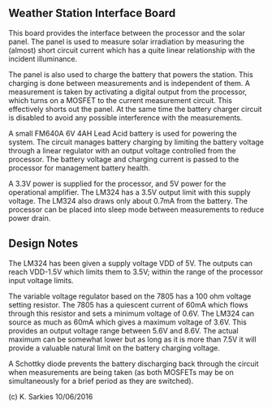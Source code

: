 Weather Station Interface Board
-------------------------------

This board provides the interface between the processor and the solar panel.
The panel is used to measure solar irradiation by measuring the (almost) short
circuit current which has a quite linear relationship with the incident
illuminance.

The panel is also used to charge the battery that powers the station. This
charging is done between measurements and is independent of them. A measurement
is taken by activating a digital output from the processor, which turns on a
MOSFET to the current measurement circuit. This effectively shorts out the
panel. At the same time the battery charger circuit is disabled to avoid any
possible interference with the measurements.

A small FM640A 6V 4AH Lead Acid battery is used for powering the system. 
The circuit manages battery charging by limiting the battery voltage through
a linear regulator with an output voltage controlled from the processor. The
battery voltage and charging current is passed to the processor for management
battery health.

A 3.3V power is supplied for the processor, and 5V power for the operational
amplifier. The LM324 has a 3.5V output limit with this supply voltage. The
LM324 also draws only about 0.7mA from the battery. The processor can be placed
into sleep mode between measurements to reduce power drain.

Design Notes
------------

The LM324 has been given a supply voltage VDD of 5V. The outputs can reach
VDD-1.5V which limits them to 3.5V; within the range of the processor input
voltage limits.

The variable voltage regulator based on the 7805 has a 100 ohm voltage setting
resistor. The 7805 has a quiescent current of 60mA which flows through this
resistor and sets a minimum voltage of 0.6V. The LM324 can source as much as
60mA which gives a maximum voltage of 3.6V. This provides an output voltage
range between 5.6V and 8.6V. The actual maximum can be somewhat lower but as
long as it is more than 7.5V it will provide a valuable natural limit on the
battery charging voltage.

A Schottky diode prevents the battery discharging back through the circuit when
measurements are being taken (as both MOSFETs may be on simultaneously for a
brief period as they are switched).

(c) K. Sarkies 10/06/2016

